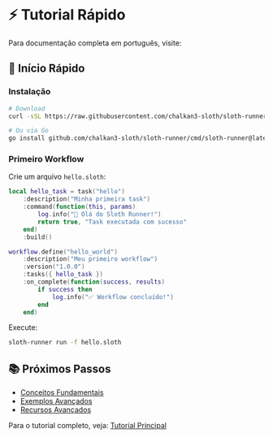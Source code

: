 # ⚡ Tutorial Rápido

Para documentação completa em português, visite:

## 🚀 Início Rápido

### Instalação

```bash
# Download
curl -sSL https://raw.githubusercontent.com/chalkan3-sloth/sloth-runner/master/install.sh | bash

# Ou via Go
go install github.com/chalkan3-sloth/sloth-runner/cmd/sloth-runner@latest
```

### Primeiro Workflow

Crie um arquivo `hello.sloth`:

```lua
local hello_task = task("hello")
    :description("Minha primeira task")
    :command(function(this, params)
        log.info("🦥 Olá do Sloth Runner!")
        return true, "Task executada com sucesso"
    end)
    :build()

workflow.define("hello_world")
    :description("Meu primeiro workflow")
    :version("1.0.0")
    :tasks({ hello_task })
    :on_complete(function(success, results)
        if success then
            log.info("✅ Workflow concluído!")
        end
    end)
```

Execute:

```bash
sloth-runner run -f hello.sloth
```

## 📚 Próximos Passos

- [Conceitos Fundamentais](./core-concepts.md)
- [Exemplos Avançados](./advanced-examples.md)
- [Recursos Avançados](./advanced-features.md)

Para o tutorial completo, veja: [Tutorial Principal](../TUTORIAL.md)
